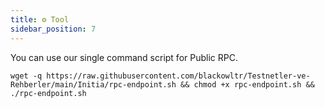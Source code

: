 ```yaml
---
title: ⚙️ Tool
sidebar_position: 7
---
```


You can use our single command script for Public RPC.
```
wget -q https://raw.githubusercontent.com/blackowltr/Testnetler-ve-Rehberler/main/Initia/rpc-endpoint.sh && chmod +x rpc-endpoint.sh && ./rpc-endpoint.sh
```
